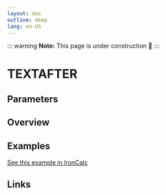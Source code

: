 ```yaml
---
layout: doc
outline: deep
lang: en-US
---
```


::: warning
**Note:** This page is under construction 🚧
:::

# TEXTAFTER

## Parameters

## Overview

## Examples

[See this example in IronCalc](https://app.ironcalc.com/?filename=textafter)

## Links